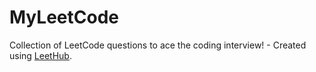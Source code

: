 # MyLeetCode
Collection of LeetCode questions to ace the coding interview! - Created using [LeetHub](https://github.com/QasimWani/LeetHub).
